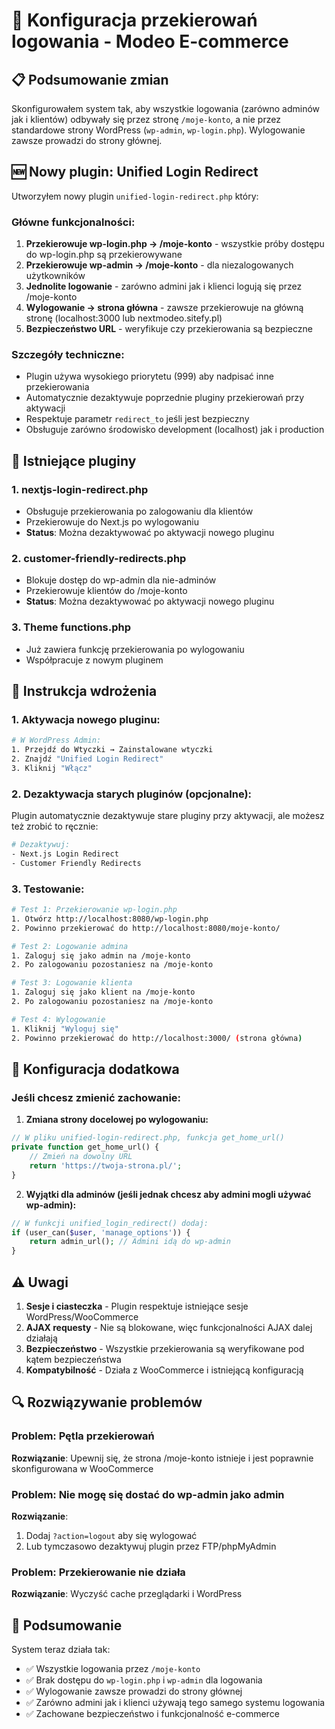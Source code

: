 # 🔐 Konfiguracja przekierowań logowania - Modeo E-commerce

## 📋 Podsumowanie zmian

Skonfigurowałem system tak, aby wszystkie logowania (zarówno adminów jak i klientów) odbywały się przez stronę `/moje-konto`, a nie przez standardowe strony WordPress (`wp-admin`, `wp-login.php`). Wylogowanie zawsze prowadzi do strony głównej.

## 🆕 Nowy plugin: Unified Login Redirect

Utworzyłem nowy plugin `unified-login-redirect.php` który:

### Główne funkcjonalności:
1. **Przekierowuje wp-login.php → /moje-konto** - wszystkie próby dostępu do wp-login.php są przekierowywane
2. **Przekierowuje wp-admin → /moje-konto** - dla niezalogowanych użytkowników
3. **Jednolite logowanie** - zarówno admini jak i klienci logują się przez /moje-konto
4. **Wylogowanie → strona główna** - zawsze przekierowuje na główną stronę (localhost:3000 lub nextmodeo.sitefy.pl)
5. **Bezpieczeństwo URL** - weryfikuje czy przekierowania są bezpieczne

### Szczegóły techniczne:
- Plugin używa wysokiego priorytetu (999) aby nadpisać inne przekierowania
- Automatycznie dezaktywuje poprzednie pluginy przekierowań przy aktywacji
- Respektuje parametr `redirect_to` jeśli jest bezpieczny
- Obsługuje zarówno środowisko development (localhost) jak i production

## 📁 Istniejące pluginy

### 1. nextjs-login-redirect.php
- Obsługuje przekierowania po zalogowaniu dla klientów
- Przekierowuje do Next.js po wylogowaniu
- **Status**: Można dezaktywować po aktywacji nowego pluginu

### 2. customer-friendly-redirects.php  
- Blokuje dostęp do wp-admin dla nie-adminów
- Przekierowuje klientów do /moje-konto
- **Status**: Można dezaktywować po aktywacji nowego pluginu

### 3. Theme functions.php
- Już zawiera funkcję przekierowania po wylogowaniu
- Współpracuje z nowym pluginem

## 🚀 Instrukcja wdrożenia

### 1. Aktywacja nowego pluginu:
```bash
# W WordPress Admin:
1. Przejdź do Wtyczki → Zainstalowane wtyczki
2. Znajdź "Unified Login Redirect"
3. Kliknij "Włącz"
```

### 2. Dezaktywacja starych pluginów (opcjonalne):
Plugin automatycznie dezaktywuje stare pluginy przy aktywacji, ale możesz też zrobić to ręcznie:
```bash
# Dezaktywuj:
- Next.js Login Redirect
- Customer Friendly Redirects
```

### 3. Testowanie:
```bash
# Test 1: Przekierowanie wp-login.php
1. Otwórz http://localhost:8080/wp-login.php
2. Powinno przekierować do http://localhost:8080/moje-konto/

# Test 2: Logowanie admina
1. Zaloguj się jako admin na /moje-konto
2. Po zalogowaniu pozostaniesz na /moje-konto

# Test 3: Logowanie klienta  
1. Zaloguj się jako klient na /moje-konto
2. Po zalogowaniu pozostaniesz na /moje-konto

# Test 4: Wylogowanie
1. Kliknij "Wyloguj się"
2. Powinno przekierować do http://localhost:3000/ (strona główna)
```

## 🔧 Konfiguracja dodatkowa

### Jeśli chcesz zmienić zachowanie:

1. **Zmiana strony docelowej po wylogowaniu:**
```php
// W pliku unified-login-redirect.php, funkcja get_home_url()
private function get_home_url() {
    // Zmień na dowolny URL
    return 'https://twoja-strona.pl/';
}
```

2. **Wyjątki dla adminów (jeśli jednak chcesz aby admini mogli używać wp-admin):**
```php
// W funkcji unified_login_redirect() dodaj:
if (user_can($user, 'manage_options')) {
    return admin_url(); // Admini idą do wp-admin
}
```

## ⚠️ Uwagi

1. **Sesje i ciasteczka** - Plugin respektuje istniejące sesje WordPress/WooCommerce
2. **AJAX requesty** - Nie są blokowane, więc funkcjonalności AJAX dalej działają
3. **Bezpieczeństwo** - Wszystkie przekierowania są weryfikowane pod kątem bezpieczeństwa
4. **Kompatybilność** - Działa z WooCommerce i istniejącą konfiguracją

## 🔍 Rozwiązywanie problemów

### Problem: Pętla przekierowań
**Rozwiązanie**: Upewnij się, że strona /moje-konto istnieje i jest poprawnie skonfigurowana w WooCommerce

### Problem: Nie mogę się dostać do wp-admin jako admin
**Rozwiązanie**: 
1. Dodaj `?action=logout` aby się wylogować
2. Lub tymczasowo dezaktywuj plugin przez FTP/phpMyAdmin

### Problem: Przekierowanie nie działa
**Rozwiązanie**: Wyczyść cache przeglądarki i WordPress

## 📝 Podsumowanie

System teraz działa tak:
- ✅ Wszystkie logowania przez `/moje-konto`
- ✅ Brak dostępu do `wp-login.php` i `wp-admin` dla logowania
- ✅ Wylogowanie zawsze prowadzi do strony głównej
- ✅ Zarówno admini jak i klienci używają tego samego systemu logowania
- ✅ Zachowane bezpieczeństwo i funkcjonalność e-commerce